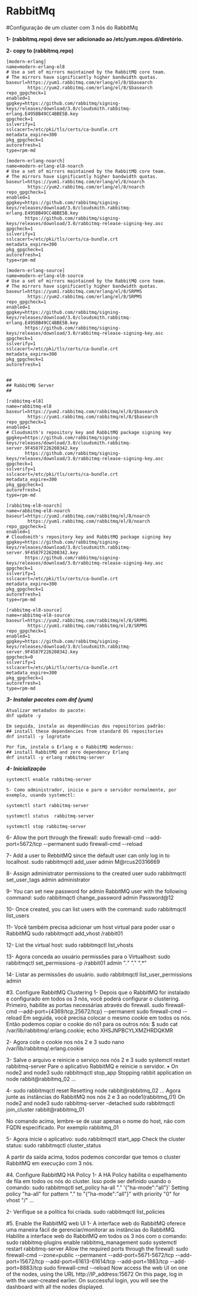 # RabbitMq

#Configuração de um cluster com 3 nós do RabbitMq

**1- (rabbitmq.repo) deve ser adicionado ao /etc/yum.repos.d/diretório.**

**2- copy to (rabbitmq.repo)**

```
[modern-erlang]
name=modern-erlang-el8
# Use a set of mirrors maintained by the RabbitMQ core team.
# The mirrors have significantly higher bandwidth quotas.
baseurl=https://yum1.rabbitmq.com/erlang/el/8/$basearch
        https://yum2.rabbitmq.com/erlang/el/8/$basearch
repo_gpgcheck=1
enabled=1
gpgkey=https://github.com/rabbitmq/signing-keys/releases/download/3.0/cloudsmith.rabbitmq-erlang.E495BB49CC4BBE5B.key
gpgcheck=1
sslverify=1
sslcacert=/etc/pki/tls/certs/ca-bundle.crt
metadata_expire=300
pkg_gpgcheck=1
autorefresh=1
type=rpm-md

[modern-erlang-noarch]
name=modern-erlang-el8-noarch
# Use a set of mirrors maintained by the RabbitMQ core team.
# The mirrors have significantly higher bandwidth quotas.
baseurl=https://yum1.rabbitmq.com/erlang/el/8/noarch
        https://yum2.rabbitmq.com/erlang/el/8/noarch
repo_gpgcheck=1
enabled=1
gpgkey=https://github.com/rabbitmq/signing-keys/releases/download/3.0/cloudsmith.rabbitmq-erlang.E495BB49CC4BBE5B.key
       https://github.com/rabbitmq/signing-keys/releases/download/3.0/rabbitmq-release-signing-key.asc
gpgcheck=1
sslverify=1
sslcacert=/etc/pki/tls/certs/ca-bundle.crt
metadata_expire=300
pkg_gpgcheck=1
autorefresh=1
type=rpm-md

[modern-erlang-source]
name=modern-erlang-el8-source
# Use a set of mirrors maintained by the RabbitMQ core team.
# The mirrors have significantly higher bandwidth quotas.
baseurl=https://yum1.rabbitmq.com/erlang/el/8/SRPMS
        https://yum2.rabbitmq.com/erlang/el/8/SRPMS
repo_gpgcheck=1
enabled=1
gpgkey=https://github.com/rabbitmq/signing-keys/releases/download/3.0/cloudsmith.rabbitmq-erlang.E495BB49CC4BBE5B.key
       https://github.com/rabbitmq/signing-keys/releases/download/3.0/rabbitmq-release-signing-key.asc
gpgcheck=1
sslverify=1
sslcacert=/etc/pki/tls/certs/ca-bundle.crt
metadata_expire=300
pkg_gpgcheck=1
autorefresh=1


##
## RabbitMQ Server
##

[rabbitmq-el8]
name=rabbitmq-el8
baseurl=https://yum2.rabbitmq.com/rabbitmq/el/8/$basearch
        https://yum1.rabbitmq.com/rabbitmq/el/8/$basearch
repo_gpgcheck=1
enabled=1
# Cloudsmith's repository key and RabbitMQ package signing key
gpgkey=https://github.com/rabbitmq/signing-keys/releases/download/3.0/cloudsmith.rabbitmq-server.9F4587F226208342.key
       https://github.com/rabbitmq/signing-keys/releases/download/3.0/rabbitmq-release-signing-key.asc
gpgcheck=1
sslverify=1
sslcacert=/etc/pki/tls/certs/ca-bundle.crt
metadata_expire=300
pkg_gpgcheck=1
autorefresh=1
type=rpm-md

[rabbitmq-el8-noarch]
name=rabbitmq-el8-noarch
baseurl=https://yum2.rabbitmq.com/rabbitmq/el/8/noarch
        https://yum1.rabbitmq.com/rabbitmq/el/8/noarch
repo_gpgcheck=1
enabled=1
# Cloudsmith's repository key and RabbitMQ package signing key
gpgkey=https://github.com/rabbitmq/signing-keys/releases/download/3.0/cloudsmith.rabbitmq-server.9F4587F226208342.key
       https://github.com/rabbitmq/signing-keys/releases/download/3.0/rabbitmq-release-signing-key.asc
gpgcheck=1
sslverify=1
sslcacert=/etc/pki/tls/certs/ca-bundle.crt
metadata_expire=300
pkg_gpgcheck=1
autorefresh=1
type=rpm-md

[rabbitmq-el8-source]
name=rabbitmq-el8-source
baseurl=https://yum2.rabbitmq.com/rabbitmq/el/8/SRPMS
        https://yum1.rabbitmq.com/rabbitmq/el/8/SRPMS
repo_gpgcheck=1
enabled=1
gpgkey=https://github.com/rabbitmq/signing-keys/releases/download/3.0/cloudsmith.rabbitmq-server.9F4587F226208342.key
gpgcheck=0
sslverify=1
sslcacert=/etc/pki/tls/certs/ca-bundle.crt
metadata_expire=300
pkg_gpgcheck=1
autorefresh=1
type=rpm-md
```

***3- Instalar pacotes com dnf (yum)*** 

```
Atualizar metadados do pacote:
dnf update -y

Em seguida, instale as dependências dos repositórios padrão:
## install these dependencies from standard OS repositories
dnf install -y logrotate

Por fim, instale o Erlang e o RabbitMQ modernos:
## install RabbitMQ and zero dependency Erlang
dnf install -y erlang rabbitmq-server
```

***4- Inicialização***

```
systemctl enable rabbitmq-server

5- Como administrador, inicie e pare o servidor normalmente, por exemplo, usando systemctl:

systemctl start rabbitmq-server

systemctl status  rabbitmq-server

systemctl stop rabbitmq-server
```


6- Allow the port through the firewall:
sudo firewall-cmd --add-port=5672/tcp --permanent
sudo firewall-cmd --reload

7- Add a user to RebbitMQ since the default user can only log in to localhost.
sudo rabbitmqctl add_user admin M@rcus20316669

8- Assign administrator permissions to the created user
sudo rabbitmqctl set_user_tags admin administrator

9- You can set new password for admin RabbitMQ user with the following command:
sudo rabbitmqctl change_password admin Password@12

10- Once created, you can list users with the command:
sudo rabbitmqctl list_users

11- Você também precisa adicionar um host virtual para poder usar o RabbitMQ
sudo rabbitmqctl add_vhost /rabbit01

12- List the virtual host:
sudo rabbitmqctl list_vhosts

13- Agora conceda ao usuário permissões para o Virtualhost:
sudo rabbitmqctl set_permissions -p /rabbit01 admin ".*" ".*" ".*"

14- Listar as permissões do usuário.
sudo rabbitmqctl list_user_permissions admin

#3. Configure RabbitMQ Clustering
1- Depois que o RabbitMQ for instalado e configurado em todos os 3 nós, você poderá configurar o clustering.
Primeiro, habilite as portas necessárias através do firewall.
sudo firewall-cmd --add-port={4369/tcp,25672/tcp} --permanent
sudo firewall-cmd --reload
Em seguida, você precisa colocar o mesmo cookie em todos os nós. Então podemos copiar o cookie do nó1 para os outros nós:
$ sudo cat /var/lib/rabbitmq/.erlang.cookie; echo
XHSJNPBCYLXMZHRDQKMR

2- Agora cole o cookie nos nós 2 e 3
sudo nano /var/lib/rabbitmq/.erlang.cookie

3- Salve o arquivo e reinicie o serviço nos nós 2 e 3
sudo systemctl restart rabbitmq-server
Pare o aplicativo RabbitMQ e reinicie o servidor.
•	On node2 and node3
sudo rabbitmqctl stop_app
Stopping rabbit application on node rabbit@rabbitmq_02 ...

4- sudo rabbitmqctl reset
Resetting node rabbit@rabbitmq_02 ...
Agora junte as instâncias do RabbitMQ nos nós 2 e 3 ao node1(rabbitmq_01)
On node2 and node3
sudo rabbitmq-server -detached
sudo rabbitmqctl join_cluster rabbit@rabbitmq_01

No comando acima, lembre-se de usar apenas o nome do host, não com FQDN especificado. Por exemplo rabbitmq_01

5- Agora inicie o aplicativo:
sudo rabbitmqctl start_app
Check the cluster status:
sudo rabbitmqctl cluster_status

A partir da saída acima, todos podemos concordar que temos o cluster RabbitMQ em execução com 3 nós.

#4. Configure RabbitMQ HA Policy
1- A HA Policy habilita o espelhamento de fila em todos os nós do cluster. Isso pode ser definido usando o comando:
sudo rabbitmqctl set_policy ha-all "." '{"ha-mode":"all"}'
Setting policy "ha-all" for pattern "." to "{"ha-mode":"all"}" with priority "0" for vhost "/" ...

2- Verifique se a política foi criada.
sudo rabbitmqctl list_policies

#5. Enable the RabbitMQ web UI
1- A interface web do RabbitMQ oferece uma maneira fácil de gerenciar/monitorar as instâncias do RabbitMQ. Habilite a interface web do RabbitMQ em todos os 3 nós com o comando:
sudo rabbitmq-plugins enable rabbitmq_management
sudo systemctl restart rabbitmq-server
Allow the required ports through the firewall:
sudo firewall-cmd --zone=public --permanent --add-port=5671-5672/tcp --add-port=15672/tcp  --add-port=61613-61614/tcp --add-port=1883/tcp --add-port=8883/tcp
sudo firewall-cmd --reload
Now access the web UI on one of the nodes, using the URL http://IP_address:15672
On this page, log in with the user-created earlier. On successful login, you will see the dashboard with all the nodes displayed.
